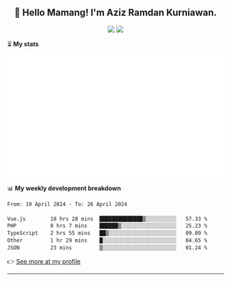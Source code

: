 <h2 align="center">👋 Hello Mamang! I'm Aziz Ramdan Kurniawan.</h2>  
<p align="center">
  <img src="https://komarev.com/ghpvc/?username=azizramdan">
  <img src="https://wakatime.com/badge/user/90056fa0-4c31-4eca-954e-2a3ac05896f9.svg">
</p>
    
⏳ **My stats**  
![](https://raw.githubusercontent.com/azizramdan/github-stats/master/generated/overview.svg#gh-dark-mode-only)

📊 **My weekly development breakdown**
<!--START_SECTION:waka-->

```txt
From: 19 April 2024 - To: 26 April 2024

Vue.js        18 hrs 28 mins  ██████████████▒░░░░░░░░░░   57.33 %
PHP           8 hrs 7 mins    ██████▒░░░░░░░░░░░░░░░░░░   25.23 %
TypeScript    2 hrs 55 mins   ██▒░░░░░░░░░░░░░░░░░░░░░░   09.09 %
Other         1 hr 29 mins    █░░░░░░░░░░░░░░░░░░░░░░░░   04.65 %
JSON          23 mins         ▒░░░░░░░░░░░░░░░░░░░░░░░░   01.24 %
```

<!--END_SECTION:waka-->
👉 [See more at my profile](https://wakatime.com/@azizramdan)
***
